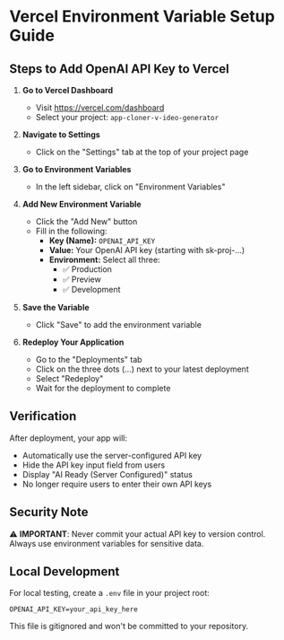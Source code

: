 # Vercel Environment Variable Setup Guide

## Steps to Add OpenAI API Key to Vercel

1. **Go to Vercel Dashboard**
   - Visit https://vercel.com/dashboard
   - Select your project: `app-cloner-v-ideo-generator`

2. **Navigate to Settings**
   - Click on the "Settings" tab at the top of your project page

3. **Go to Environment Variables**
   - In the left sidebar, click on "Environment Variables"

4. **Add New Environment Variable**
   - Click the "Add New" button
   - Fill in the following:
     - **Key (Name):** `OPENAI_API_KEY`
     - **Value:** Your OpenAI API key (starting with sk-proj-...)
     - **Environment:** Select all three:
       - ✅ Production
       - ✅ Preview  
       - ✅ Development

5. **Save the Variable**
   - Click "Save" to add the environment variable

6. **Redeploy Your Application**
   - Go to the "Deployments" tab
   - Click on the three dots (...) next to your latest deployment
   - Select "Redeploy"
   - Wait for the deployment to complete

## Verification

After deployment, your app will:
- Automatically use the server-configured API key
- Hide the API key input field from users
- Display "AI Ready (Server Configured)" status
- No longer require users to enter their own API keys

## Security Note

⚠️ **IMPORTANT**: Never commit your actual API key to version control. Always use environment variables for sensitive data.

## Local Development

For local testing, create a `.env` file in your project root:
```
OPENAI_API_KEY=your_api_key_here
```

This file is gitignored and won't be committed to your repository.